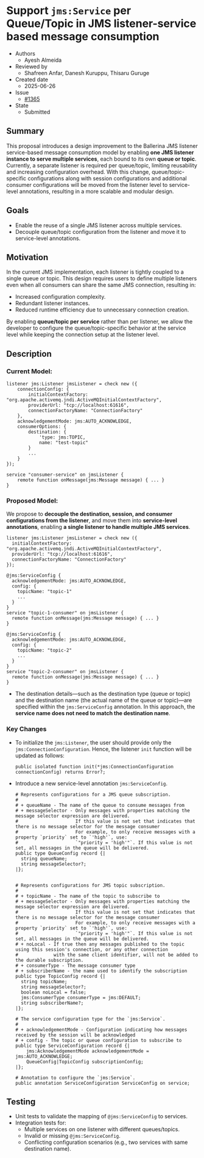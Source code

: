 # Support `jms:Service` per Queue/Topic in JMS listener-service based message consumption

- Authors
  - Ayesh Almeida
- Reviewed by
  - Shafreen Anfar, Danesh Kuruppu, Thisaru Guruge
- Created date
  - 2025-06-26
- Issue
  - [#1365](https://github.com/ballerina-platform/ballerina-spec/issues/1365)
- State
  - Submitted

## Summary

This proposal introduces a design improvement to the Ballerina JMS listener service-based message consumption model by enabling **one JMS listener instance to serve multiple services**, each bound to its own **queue or topic**. Currently, a separate listener is required per queue/topic, limiting reusability and increasing configuration overhead. With this change, queue/topic-specific configurations along with session configurations and additional consumer configurations will be moved from the listener level to service-level annotations, resulting in a more scalable and modular design.

## Goals

* Enable the reuse of a single JMS listener across multiple services.
* Decouple queue/topic configuration from the listener and move it to service-level annotations.

## Motivation

In the current JMS implementation, each listener is tightly coupled to a single queue or topic. This design requires users to define multiple listeners even when all consumers can share the same JMS connection, resulting in:

* Increased configuration complexity.
* Redundant listener instances.
* Reduced runtime efficiency due to unnecessary connection creation.

By enabling **queue/topic per service** rather than per listener, we allow the developer to configure the queue/topic-specific behavior at the service level while keeping the connection setup at the listener level.

## Description

### Current Model:

```ballerina
listener jms:Listener jmsListener = check new ({
    connectionConfig: {
        initialContextFactory: "org.apache.activemq.jndi.ActiveMQInitialContextFactory", 
        providerUrl: "tcp://localhost:61616",
        connectionFactoryName: "ConnectionFactory"
    },
    acknowledgementMode: jms:AUTO_ACKNOWLEDGE,
    consumerOptions: {
        destination: {
            'type: jms:TOPIC,
            name: "test-topic"
        }
        ...
    }
});

service "consumer-service" on jmsListener {
    remote function onMessage(jms:Message message) { ... }
}
```

### Proposed Model:

We propose to **decouple the destination, session, and consumer configurations from the listener**, and move them into **service-level annotations**, enabling **a single listener to handle multiple JMS services**.

```ballerina
listener jms:Listener jmsListener = check new ({
  initialContextFactory: "org.apache.activemq.jndi.ActiveMQInitialContextFactory",
  providerUrl: "tcp://localhost:61616",
  connectionFactoryName: "ConnectionFactory"
});

@jms:ServiceConfig {
  acknowledgementMode: jms:AUTO_ACKNOWLEDGE,
  config: {
    topicName: "topic-1"
    ...
  }
}
service "topic-1-consumer" on jmsListener {
  remote function onMessage(jms:Message message) { ... }
}

@jms:ServiceConfig {
  acknowledgementMode: jms:AUTO_ACKNOWLEDGE,
  config: {
    topicName: "topic-2"
    ...
  }
}
service "topic-2-consumer" on jmsListener {
  remote function onMessage(jms:Message message) { ... }
}
```

* The destination details—such as the destination type (queue or topic) and the destination name (the actual name of the queue or topic)—are specified within the `jms:ServiceConfig` annotation. In this approach, the **service name does not need to match the destination name**.

### Key Changes

* To initialize the `jms:Listener`, the user should provide only the `jms:ConnectionConfiguration`. Hence, the listener `init` function will be updated as follows:

  ```ballerina
  public isolated function init(*jms:ConnectionConfiguration connectionConfig) returns Error?;
  ```

* Introduce a new service-level annotation `jms:ServiceConfig`.


  ```ballerina
  # Represents configurations for a JMS queue subscription.
  #
  # + queueName - The name of the queue to consume messages from
  # + messageSelector - Only messages with properties matching the message selector expression are delivered. 
  #                     If this value is not set that indicates that there is no message selector for the message consumer
  #                     For example, to only receive messages with a property `priority` set to `'high'`, use:
  #                     `"priority = 'high'"`. If this value is not set, all messages in the queue will be delivered.
  public type QueueConfig record {|
    string queueName;
    string messageSelector?;
  |};


  # Represents configurations for JMS topic subscription.
  #
  # + topicName - The name of the topic to subscribe to
  # + messageSelector - Only messages with properties matching the message selector expression are delivered. 
  #                     If this value is not set that indicates that there is no message selector for the message consumer
  #                     For example, to only receive messages with a property `priority` set to `'high'`, use:
  #                     `"priority = 'high'"`. If this value is not set, all messages in the queue will be delivered.
  # + noLocal - If true then any messages published to the topic using this session's connection, or any other connection 
  #             with the same client identifier, will not be added to the durable subscription.
  # + consumerType - The message consumer type
  # + subscriberName - the name used to identify the subscription
  public type TopicConfig record {|
    string topicName;
    string messageSelector?;
    boolean noLocal = false;
    jms:ConsumerType consumerType = jms:DEFAULT;
    string subscriberName?;
  |};

  # The service configuration type for the `jms:Service`.
  #
  # + acknowledgementMode - Configuration indicating how messages received by the session will be acknowledged
  # + config - The topic or queue configuration to subscribe to
  public type ServiceConfiguration record {|
      jms:AcknowledgementMode acknowledgementMode = jms:AUTO_ACKNOWLEDGE;
      QueueConfig|TopicConfig subscriptionConfig;
  |};

  # Annotation to configure the `jms:Service`.
  public annotation ServiceConfiguration ServiceConfig on service;
  ```

## Testing

* Unit tests to validate the mapping of `@jms:ServiceConfig` to services.
* Integration tests for:
  * Multiple services on one listener with different queues/topics.
  * Invalid or missing `@jms:ServiceConfig`.
  * Conflicting configuration scenarios (e.g., two services with same destination name).
